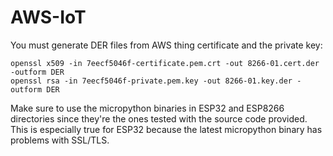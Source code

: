 # AWS-IoT

You must generate DER files from AWS thing certificate and the private key:
```
openssl x509 -in 7eecf5046f-certificate.pem.crt -out 8266-01.cert.der -outform DER
openssl rsa -in 7eecf5046f-private.pem.key -out 8266-01.key.der -outform DER
```
Make sure to use the micropython binaries in ESP32 and ESP8266 directories since they're the ones tested with the source code provided. This is especially true for ESP32 because the latest micropython binary has problems with SSL/TLS.
